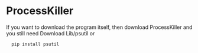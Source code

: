 # ProcessKiller


If you want to download the program itself, then download ProcessKiller and you still need Download Lib/psutil or
```python
  pip install psutil
```

##
